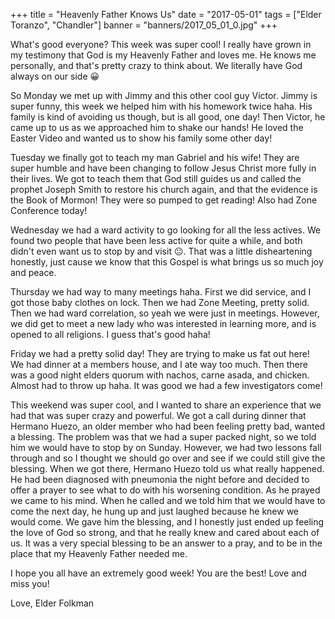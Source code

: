 +++
title = "Heavenly Father Knows Us"
date = "2017-05-01"
tags = ["Elder Toranzo", "Chandler"]
banner = "banners/2017_05_01_0.jpg"
+++

What's good everyone? This week was super cool! I really have grown in
my testimony that God is my Heavenly Father and loves me. He knows me
personally, and that's pretty crazy to think about. We literally have
God always on our side 😀

So Monday we met up with Jimmy and this other cool guy Victor. Jimmy
is super funny, this week we helped him with his homework twice haha.
His family is kind of avoiding us though, but is all good, one day!
Then Victor, he came up to us as we approached him to shake our hands!
He loved the Easter Video and wanted us to show his family some other
day!

Tuesday we finally got to teach my man Gabriel and his wife! They are
super humble and have been changing to follow Jesus Christ more fully
in their lives. We got to teach them that God still guides us and
called the prophet Joseph Smith to restore his church again, and that
the evidence is the Book of Mormon! They were so pumped to get
reading! Also had Zone Conference today!

Wednesday we had a ward activity to go looking for all the less
actives. We found two people that have been less active for quite a
while, and both didn't even want us to stop by and visit 😐. That was
a little disheartening honestly, just cause we know that this Gospel
is what brings us so much joy and peace.

Thursday we had way to many meetings haha. First we did service, and I
got those baby clothes on lock. Then we had Zone Meeting, pretty
solid. Then we had ward correlation, so yeah we were just in meetings.
However, we did get to meet a new lady who was interested in learning
more, and is opened to all religions. I guess that's good haha!

Friday we had a pretty solid day! They are trying to make us fat out
here! We had dinner at a members house, and I ate way too much. Then
there was a good night elders quorum with nachos, carne asada, and
chicken. Almost had to throw up haha. It was good we had a few
investigators come!

This weekend was super cool, and I wanted to share an experience that
we had that was super crazy and powerful. We got a call during dinner
that Hermano Huezo, an older member who had been feeling pretty bad,
wanted a blessing. The problem was that we had a super packed night,
so we told him we would have to stop by on Sunday. However, we had two
lessons fall through and so I thought we should go over and see if we
could still give the blessing. When we got there, Hermano Huezo told
us what really happened. He had been diagnosed with pneumonia the
night before and decided to offer a prayer to see what to do with his
worsening condition. As he prayed we came to his mind. When he called
and we told him that we would have to come the next day, he hung up
and just laughed because he knew we would come. We gave him the
blessing, and I honestly just ended up feeling the love of God so
strong, and that he really knew and cared about each of us. It was a
very special blessing to be an answer to a pray, and to be in the
place that my Heavenly Father needed me.

I hope you all have an extremely good week! You are the best! Love and miss you!

Love,
Elder Folkman